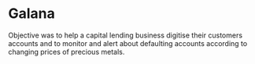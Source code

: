 # Galana
Objective was to help a capital lending business digitise their customers accounts and to monitor and alert about defaulting accounts according to changing prices of precious metals.
